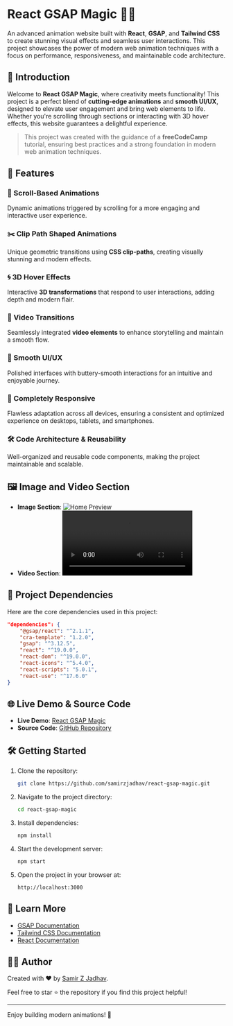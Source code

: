 # React GSAP Magic 🎨✨

An advanced animation website built with **React**, **GSAP**, and **Tailwind CSS** to create stunning visual effects and seamless user interactions. This project showcases the power of modern web animation techniques with a focus on performance, responsiveness, and maintainable code architecture.

## 🌟 Introduction

Welcome to **React GSAP Magic**, where creativity meets functionality! This project is a perfect blend of **cutting-edge animations** and **smooth UI/UX**, designed to elevate user engagement and bring web elements to life. Whether you're scrolling through sections or interacting with 3D hover effects, this website guarantees a delightful experience.

> This project was created with the guidance of a **freeCodeCamp** tutorial, ensuring best practices and a strong foundation in modern web animation techniques.

## 🚀 Features

### 🎯 Scroll-Based Animations

Dynamic animations triggered by scrolling for a more engaging and interactive user experience.

### ✂️ Clip Path Shaped Animations

Unique geometric transitions using **CSS clip-paths**, creating visually stunning and modern effects.

### 🌀 3D Hover Effects

Interactive **3D transformations** that respond to user interactions, adding depth and modern flair.

### 🎥 Video Transitions

Seamlessly integrated **video elements** to enhance storytelling and maintain a smooth flow.

### 🧈 Smooth UI/UX

Polished interfaces with buttery-smooth interactions for an intuitive and enjoyable journey.

### 📱 Completely Responsive

Flawless adaptation across all devices, ensuring a consistent and optimized experience on desktops, tablets, and smartphones.

### 🛠️ Code Architecture & Reusability

Well-organized and reusable code components, making the project maintainable and scalable.

## 🖼️ Image and Video Section

- **Image Section**: ![Home Preview](../assets/img/readmeImage.png)
- **Video Section**: ![video Preview](../assets/videos/readmeImage.mp4)

## 📂 Project Dependencies

Here are the core dependencies used in this project:

```json
"dependencies": {
    "@gsap/react": "^2.1.1",
    "cra-template": "1.2.0",
    "gsap": "^3.12.5",
    "react": "^19.0.0",
    "react-dom": "^19.0.0",
    "react-icons": "^5.4.0",
    "react-scripts": "5.0.1",
    "react-use": "^17.6.0"
}
```

## 🌐 Live Demo & Source Code

- **Live Demo**: [React GSAP Magic](https://react-gsap-magic.vercel.app/)
- **Source Code**: [GitHub Repository](https://github.com/samirzjadhav/react-gsap-magic)

## 🛠️ Getting Started

1. Clone the repository:

   ```bash
   git clone https://github.com/samirzjadhav/react-gsap-magic.git
   ```

2. Navigate to the project directory:

   ```bash
   cd react-gsap-magic
   ```

3. Install dependencies:

   ```bash
   npm install
   ```

4. Start the development server:

   ```bash
   npm start
   ```

5. Open the project in your browser at:
   ```
   http://localhost:3000
   ```

## 📖 Learn More

- [GSAP Documentation](https://greensock.com/docs/)
- [Tailwind CSS Documentation](https://tailwindcss.com/docs)
- [React Documentation](https://reactjs.org/docs/)

## 👨‍💻 Author

Created with ❤️ by [Samir Z Jadhav](https://portfolio-nu-five-95.vercel.app/).

Feel free to star ⭐ the repository if you find this project helpful!

---

Enjoy building modern animations! 🚀
